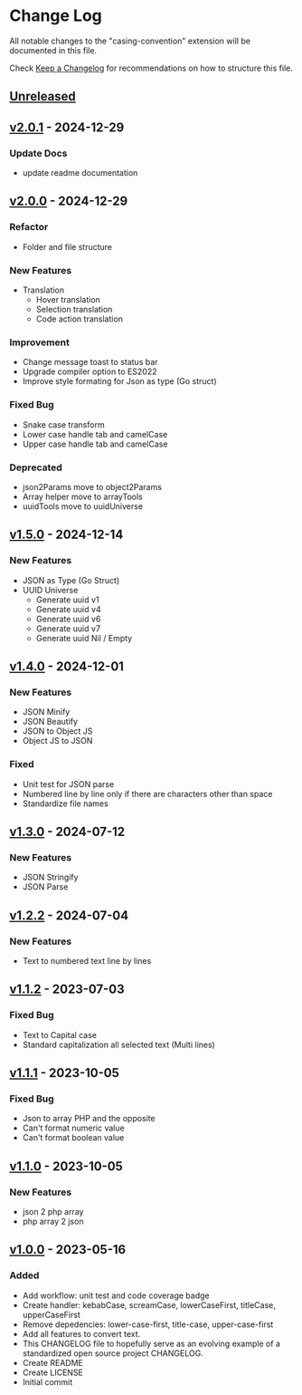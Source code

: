 # Change Log

All notable changes to the "casing-convention" extension will be documented in this file.

Check [Keep a Changelog](http://keepachangelog.com/) for recommendations on how to structure this file.

## [Unreleased]


## [v2.0.1] - 2024-12-29

### Update Docs
- update readme documentation

## [v2.0.0] - 2024-12-29

### Refactor
- Folder and file structure

### New Features
- Translation
    + Hover translation
    + Selection translation
    + Code action translation

### Improvement
- Change message toast to status bar
- Upgrade compiler option to ES2022
- Improve style formating for Json as type (Go struct)

### Fixed Bug
- Snake case transform
- Lower case handle tab and camelCase
- Upper case handle tab and camelCase

### Deprecated
- json2Params move to object2Params
- Array helper move to arrayTools
- uuidTools move to uuidUniverse

## [v1.5.0] - 2024-12-14

### New Features
- JSON as Type (Go Struct)
- UUID Universe
    + Generate uuid v1
    + Generate uuid v4
    + Generate uuid v6
    + Generate uuid v7
    + Generate uuid Nil / Empty

## [v1.4.0] - 2024-12-01

### New Features
- JSON Minify
- JSON Beautify
- JSON to Object JS
- Object JS to JSON

### Fixed
- Unit test for JSON parse
- Numbered line by line only if there are characters other than space
- Standardize file names

## [v1.3.0] - 2024-07-12

### New Features
- JSON Stringify 
- JSON Parse

## [v1.2.2] - 2024-07-04

### New Features
- Text to numbered text line by lines


## [v1.1.2] - 2023-07-03

### Fixed Bug
- Text to Capital case
- Standard capitalization all selected text (Multi lines)


## [v1.1.1] - 2023-10-05

### Fixed Bug
- Json to array PHP and the opposite
- Can't format numeric value
- Can't format boolean value


## [v1.1.0] - 2023-10-05

### New Features
- json 2 php array
- php array 2 json


## [v1.0.0] - 2023-05-16

### Added
- Add workflow: unit test and code coverage badge
- Create handler: kebabCase, screamCase, lowerCaseFirst, titleCase, upperCaseFirst
- Remove depedencies: lower-case-first, title-case, upper-case-first
- Add all features to convert text.
- This CHANGELOG file to hopefully serve as an evolving example of a standardized open source project CHANGELOG.
- Create README
- Create LICENSE
- Initial commit

[Unreleased]: https://github.com/otnansirk/vscode-casing-convention/compare/v2.0.0...HEAD
[v1.0.0]: https://github.com/otnansirk/vscode-casing-convention/releases/tag/v1.0.0
[v1.1.0]: https://github.com/otnansirk/vscode-casing-convention/releases/tag/v1.1.0
[v1.1.1]: https://github.com/otnansirk/vscode-casing-convention/releases/tag/v1.1.1
[v1.1.2]: https://github.com/otnansirk/vscode-casing-convention/releases/tag/v1.1.2
[v1.2.2]: https://github.com/otnansirk/vscode-casing-convention/releases/tag/v1.2.2
[v1.3.0]: https://github.com/otnansirk/vscode-casing-convention/releases/tag/v1.3.0
[v1.4.0]: https://github.com/otnansirk/vscode-casing-convention/releases/tag/v1.4.0
[v1.5.0]: https://github.com/otnansirk/vscode-casing-convention/releases/tag/v1.5.0
[v2.0.0]: https://github.com/otnansirk/vscode-casing-convention/releases/tag/v2.0.0
[v2.0.1]: https://github.com/otnansirk/vscode-casing-convention/releases/tag/v2.0.1
